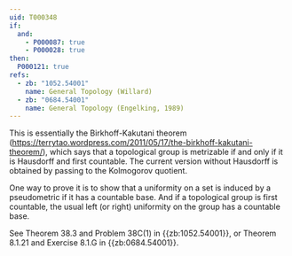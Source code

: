 ```yaml
---
uid: T000348
if:
  and:
    - P000087: true
    - P000028: true
then:
  P000121: true
refs:
  - zb: "1052.54001"
    name: General Topology (Willard)
  - zb: "0684.54001"
    name: General Topology (Engelking, 1989)
---
```


This is essentially the Birkhoff-Kakutani theorem (<https://terrytao.wordpress.com/2011/05/17/the-birkhoff-kakutani-theorem/>), which says that a topological group is metrizable if and only if it is Hausdorff and first countable.  The current version without Hausdorff is obtained by passing to the Kolmogorov quotient.

One way to prove it is to show that a uniformity on a set is induced by a pseudometric if it has a countable base.  And if a topological group is first countable, the usual left (or right) uniformity on the group has a countable base.

See Theorem 38.3 and Problem 38C(1) in {{zb:1052.54001}}, or Theorem 8.1.21 and Exercise 8.1.G in {{zb:0684.54001}}.
